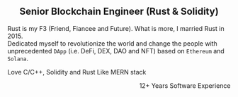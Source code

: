 <h2 align="center">Senior Blockchain Engineer (Rust & Solidity)</h2>

Rust is my F3 (Friend, Fiancee and Future). What is more, I married Rust in 2015. </br>
Dedicated myself to revolutionize the world and change the people with unprecedented `DApp` (i.e. DeFi, DEX, DAO and NFT) based on `Ethereum` and `Solana`.

Love C/C++, Solidity and Rust
Like MERN stack

<p align="right">12+ Years Software Experience</p>
